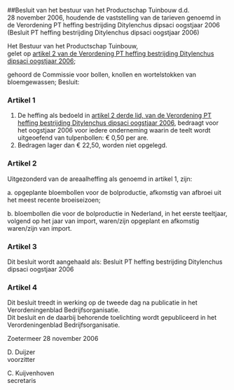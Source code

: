 <meta http-equiv='Content-Type' content='text/html; charset=utf-8' />

##Besluit van het bestuur van het Productschap Tuinbouw d.d. 28 november 2006, houdende de vaststelling van de tarieven genoemd in de Verordening PT heffing bestrijding Ditylenchus dipsaci oogstjaar 2006 (Besluit PT heffing bestrijding Ditylenchus dipsaci oogstjaar 2006)

Het Bestuur van het Productschap Tuinbouw,  
gelet op [artikel 2 van de Verordening PT heffing bestrijding Ditylenchus dipsaci oogstjaar 2006](../../../../../../../../../../pbo/verordening/pt/heffing/bestrijding/ditylenchus/dipsaci/oogstjaar/2006/BWBR0021716/README.md);

gehoord de Commissie voor bollen, knollen en wortelstokken van bloemgewassen;
Besluit:    

### Artikel  1  

1.  De heffing als bedoeld in [artikel 2 derde lid, van de Verordening PT heffing bestrijding Ditylenchus dipsaci oogstjaar 2006](../../../../../../../../../../pbo/verordening/pt/heffing/bestrijding/ditylenchus/dipsaci/oogstjaar/2006/BWBR0021716/README.md), bedraagt voor het oogstjaar 2006 voor iedere onderneming waarin de teelt wordt uitgeoefend van tulpenbollen: € 0,50 per are.   
2.  Bedragen lager dan € 22,50, worden niet opgelegd.   

### Artikel  2  

Uitgezonderd van de areaalheffing als genoemd in artikel 1, zijn: 

a. opgeplante bloembollen voor de bolproductie, afkomstig van afbroei uit het meest recente broeiseizoen;  

b. bloembollen die voor de bolproductie in Nederland, in het eerste teeltjaar, volgend op het jaar van import, waren/zijn opgeplant en afkomstig waren/zijn van import.    

### Artikel  3  

Dit besluit wordt aangehaald als: Besluit PT heffing bestrijding Ditylenchus dipsaci oogstjaar 2006  

### Artikel  4  

Dit besluit treedt in werking op de tweede dag na publicatie in het Verordeningenblad Bedrijfsorganisatie.  
Dit besluit en de daarbij behorende toelichting wordt gepubliceerd in het Verordeningenblad Bedrijfsorganisatie.   

Zoetermeer 
28 november 2006   

D. Duijzer  
voorzitter  

C. Kuijvenhoven  
secretaris    

